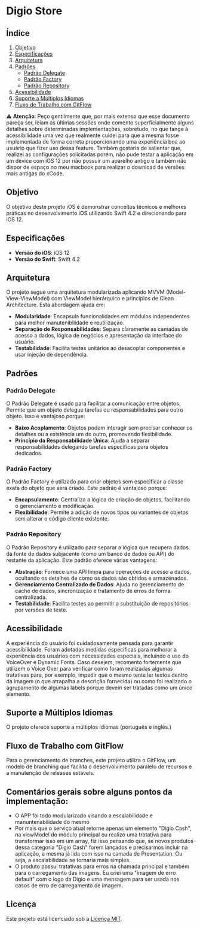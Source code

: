 # Digio Store

## Índice

1. [Objetivo](#objetivo)
2. [Especificações](#especificacoes)
3. [Arquitetura](#arquitetura)
4. [Padrões](#padroes)
    - [Padrão Delegate](#padrao-delegate)
    - [Padrão Factory](#padrao-factory)
    - [Padrão Repository](#padrao-repository)
5. [Acessibilidade](#acessibilidade)
6. [Suporte a Múltiplos Idiomas](#multilinguagem)
7. [Fluxo de Trabalho com GitFlow](#gitflow)


⚠️ **Atenção**: Peço gentilmente que, por mais extenso que esse documento pareça ser, leiam as últimas sessões onde comento superficialmente alguns detalhes sobre determinadas implementações, sobretudo, no que tange à acessibilidade uma vez que realmente cuidei para que a mesma fosse implementada de forma correta proporcionando uma experiência boa ao usuário que fizer uso dessa feature. Também gostaria de salientar que, realizei as configurações solicitadas porém, não pude testar a aplicação em um device com iOS 12 por não possuir um aparelho antigo e também não dispor de espaço no meu macbook para realizar o download de versões mais antigas do xCode.

## Objetivo <a name="objetivo"></a>

O objetivo deste projeto iOS é demonstrar conceitos técnicos e melhores práticas no desenvolvimento iOS utilizando Swift 4.2 e direcionando para iOS 12.

## Especificações <a name="especificacoes"></a>

- **Versão do iOS**: iOS 12
- **Versão do Swift**: Swift 4.2

## Arquitetura <a name="arquitetura"></a>

O projeto segue uma arquitetura modularizada aplicando MVVM (Model-View-ViewModel) com ViewModel hierárquico e princípios de Clean Architecture. Esta abordagem ajuda em:
- **Modularidade**: Encapsula funcionalidades em módulos independentes para melhor manutenibilidade e reutilização.
- **Separação de Responsabilidades**: Separa claramente as camadas de acesso a dados, lógica de negócios e apresentação da interface do usuário.
- **Testabilidade**: Facilita testes unitários ao desacoplar componentes e usar injeção de dependência.

## Padrões <a name="padroes"></a>

### Padrão Delegate <a name="padrao-delegate"></a>

O Padrão Delegate é usado para facilitar a comunicação entre objetos. Permite que um objeto delegue tarefas ou responsabilidades para outro objeto. Isso é vantajoso porque:
- **Baixo Acoplamento**: Objetos podem interagir sem precisar conhecer os detalhes ou a existência um do outro, promovendo flexibilidade.
- **Princípio da Responsabilidade Única**: Ajuda a separar responsabilidades delegando tarefas específicas para objetos dedicados.

### Padrão Factory <a name="padrao-factory"></a>

O Padrão Factory é utilizado para criar objetos sem especificar a classe exata do objeto que será criado. Este padrão é vantajoso porque:
- **Encapsulamento**: Centraliza a lógica de criação de objetos, facilitando o gerenciamento e modificação.
- **Flexibilidade**: Permite a adição de novos tipos ou variantes de objetos sem alterar o código cliente existente.

### Padrão Repository <a name="padrao-repository"></a>

O Padrão Repository é utilizado para separar a lógica que recupera dados da fonte de dados subjacente (como um banco de dados ou API) do restante da aplicação. Este padrão oferece várias vantagens:
- **Abstração**: Fornece uma API limpa para operações de acesso a dados, ocultando os detalhes de como os dados são obtidos e armazenados.
- **Gerenciamento Centralizado de Dados**: Ajuda no gerenciamento de cache de dados, sincronização e tratamento de erros de forma centralizada.
- **Testabilidade**: Facilita testes ao permitir a substituição de repositórios por versões de teste.


## Acessibilidade <a name="acessibilidade"></a>

A experiência do usuário foi cuidadosamente pensada para garantir acessibilidade. Foram adotadas medidas específicas para melhorar a experiência dos usuários com necessidades especiais, incluindo o uso do VoiceOver e Dynamic Fonts. Caso desejem, recomento fortemente que utilizem o Voice Over para verificar como foram realizadas algumas tratativas para, por exemplo, impedir que o mesmo tente ler textos dentro da imagem (o que atrapalha a descrição fornecida) ou como foi realizado o agrupamento de algumas labels porque devem ser tratadas como um único elemento.

## Suporte a Múltiplos Idiomas <a name="multilinguagem"></a>

O projeto oferece suporte a múltiplos idiomas (português e inglês.)

## Fluxo de Trabalho com GitFlow <a name="gitflow"></a>

Para o gerenciamento de branches, este projeto utiliza o GitFlow, um modelo de branching que facilita o desenvolvimento paralelo de recursos e a manutenção de releases estáveis.

## Comentários gerais sobre alguns pontos da implementação:
- O APP foi todo modularizado visando a escalabilidade e manuntenabilidade do mesmo
- Por mais que o serviço atual retorne apenas um elemento "Digio Cash", na viewModel do módulo principal eu realizo uma tratativa para transformar isso em um array, fiz isso pensando que, se novos produtos dessa categoria "Digio Cash" forem lançados e precisarmos incluir na aplicação, a mesma já lida com isso na camada de Presentation. Ou seja, a escalabilidade se tornaria mais simples. 
- O produto possui tratativas para erros na chamada principal e também para o carregamento das imagens. Eu criei uma  "imagem de erro default" com o logo da Digio e uma mensagem para ser usada nos casos de erro de carregamento de imagem.

## Licença

Este projeto está licenciado sob a [Licença MIT](https://opensource.org/licenses/MIT).
